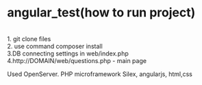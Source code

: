 # angular_test(how to run project)

<br>
1. git clone files
<br>
2. use command composer install
<br>
3.DB connecting settings in web/index.php
<br>
4.http://DOMAIN/web/questions.php - main page

Used OpenServer. PHP microframework Silex, angularjs, html,css
